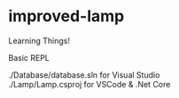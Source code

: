 # improved-lamp
Learning Things!

Basic REPL

./Database/database.sln for Visual Studio  
./Lamp/Lamp.csproj for VSCode & .Net Core
